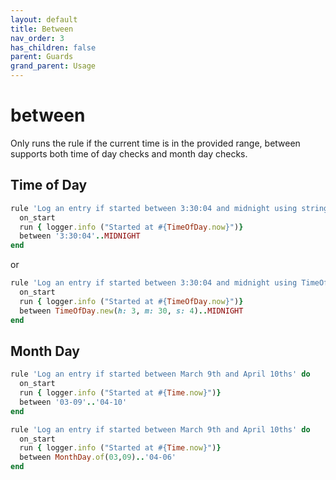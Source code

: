 ```yaml
---
layout: default
title: Between
nav_order: 3
has_children: false
parent: Guards
grand_parent: Usage
---
```


# between
Only runs the rule if the current time is in the provided range, between supports both time of day checks and month day checks.


## Time of Day

```ruby
rule 'Log an entry if started between 3:30:04 and midnight using strings' do
  on_start
  run { logger.info ("Started at #{TimeOfDay.now}")}
  between '3:30:04'..MIDNIGHT
end
```

or

```ruby
rule 'Log an entry if started between 3:30:04 and midnight using TimeOfDay objects' do
  on_start
  run { logger.info ("Started at #{TimeOfDay.now}")}
  between TimeOfDay.new(h: 3, m: 30, s: 4)..MIDNIGHT
end
```

## Month Day

```ruby
rule 'Log an entry if started between March 9th and April 10ths' do
  on_start
  run { logger.info ("Started at #{Time.now}")}
  between '03-09'..'04-10'
end
```

```ruby
rule 'Log an entry if started between March 9th and April 10ths' do
  on_start
  run { logger.info ("Started at #{Time.now}")}
  between MonthDay.of(03,09)..'04-06'
end
```


